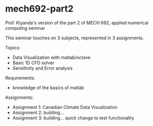 # mech692-part2
Prof. Kiyanda's version of the part 2 of MECH 692, applied numerical computing seminar

This seminar touches on 3 subjects, represented in 3 assignments.

Topics:
* Data Visualization with matlab/octave
* Basic 1D CFD solver
* Sensitivity and Error analysis

Requirements:
* knowledge of the basics of matlab

Assignments:
* Assignment 1: Canadian Climate Data Visualization
* Assignment 2: building...
* Assignment 3: building...
quick change to test functionality
